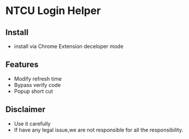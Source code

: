 NTCU Login Helper
===
## Install
- install via Chrome Extension deceloper mode

## Features
- Modify refresh time
- Bypass verify code
- Popup short cut

## Disclaimer
- Use it carefully
- If have any legal issue,we are not responsible for all the responsibility.
